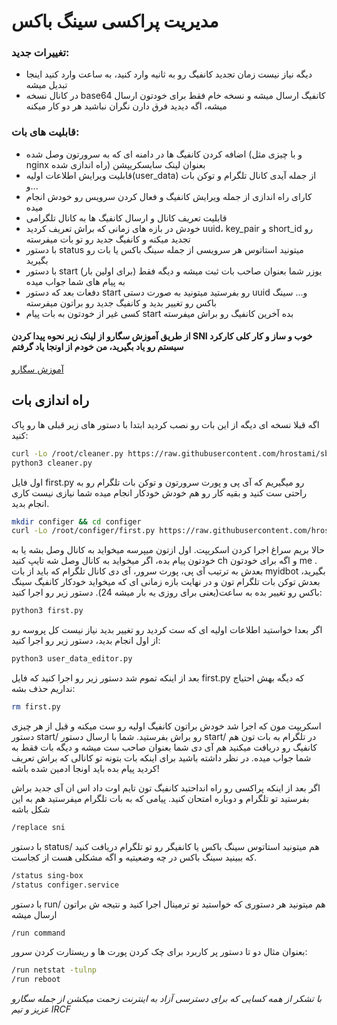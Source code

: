 # مدیریت پراکسی سینگ باکس
### تغییرات جدید: 
- دیگه نیاز نیست زمان تجدید کانفیگ رو به ثانیه وارد کنید، به ساعت وارد کنید اینجا تبدیل میشه
- در کانال نسخه base64 کانفیگ ارسال میشه و نسخه خام فقط برای خودتون ارسال میشه، اگه دیدید فرق دارن نگران نباشید هر دو کار میکنه

### قابلیت های بات:
- اضافه کردن کانفیگ ها در دامنه ای که به سرورتون وصل شده (و با چیزی مثل nginx راه اندازی شده) بعنوان لینک سابسکریپشن
- قابلیت ویرایش اطلاعات اولیه(user_data) از جمله آیدی کانال تلگرام و توکن بات و...
- کارای راه اندازی از جمله ویرایش کانفیگ و فعال کردن سرویس رو خودش انجام میده
- قابلیت تعریف کانال و ارسال کانفیگ ها به کانال تلگرامی
- خودش در بازه های زمانی که براش تعریف کردید uuid، key_pair و short_id رو تجدید میکنه و کانفیگ جدید رو تو بات میفرسته
- با دستور status میتونید استاتوس هر سرویسی از جمله سینگ باکس یا بات رو بگیرید
- با دستور start (برای اولین بار) یوزر شما بعنوان صاحب بات ثبت میشه و دیگه فقط به پیام های شما جواب میده
- دفعات بعد که دستور start رو بفرستید میتونید به صورت دستی uuid و... سینگ باکس رو تغییر بدید و کانفیگ جدید رو براتون میفرسته 
- کسی غیر از خودتون به بات پیام start بده آخرین کانفیگ رو براش میفرسته

 

#### از طریق آموزش سگارو از لینک زیر نحوه پیدا کردن SNI خوب و ساز و کار کلی کارکرد سیستم رو یاد بگیرید، من خودم از اونجا یاد گرفتم

[آموزش سگارو](https://telegra.ph/How-run-Reality-protocol-with-Xray-or-Sing-box-Core-with-iSegaro-04-18)

## راه اندازی بات
اگه قبلا نسخه ای دیگه از این بات رو نصب کردید ابتدا با دستور های زیر قبلی ها رو پاک کنید:
```bash
curl -Lo /root/cleaner.py https://raw.githubusercontent.com/hrostami/sb-server-configer/master/cleaner.py
python3 cleaner.py
```
اول فایل first.py رو میگیریم که آی پی و پورت سرورتون و توکن بات تلگرام رو به راحتی ست کنید و بقیه کار رو هم خودش خودکار انجام میده شما نیازی نیست کاری انجام بدید.
```bash
mkdir configer && cd configer
curl -Lo /root/configer/first.py https://raw.githubusercontent.com/hrostami/sb-server-configer/master/first.py
```
حالا بریم سراغ اجرا کردن اسکریپت. اول ازتون میپرسه میخواید به کانال وصل بشه یا به خودتون پیام بده، اگر میخواید به کانال وصل شه تایپ کنید ch و اگه برای خودتون me . بعدش به ترتیب آی پی، پورت سرور، آی دی کانال تلگرام که باید از بات myidbot بگیرید، بعدش توکن بات تلگرام تون و در نهایت بازه زمانی ای که میخواید خودکار کانفیگ سینگ باکس رو تغییر بده به ساعت(یعنی برای روزی یه بار میشه 24). دستور زیر رو اجرا کنید:
```bash
python3 first.py
```
اگر بعدا خواستید اطلاعات اولیه ای که ست کردید رو تغییر بدید نیاز نیست کل پروسه رو از اول انجام بدید، دستور زیر رو اجرا کنید:
```bash
python3 user_data_editor.py
```
بعد از اینکه تموم شد دستور زیر رو اجرا کنید که فایل first.py که دیگه بهش احتیاج نداریم حذف بشه:
```bash
rm first.py
```

اسکریپت مون که اجرا شد خودش براتون کانفیگ اولیه رو ست میکنه و قبل از هر چیزی دستور start/ رو براش بفرستید. شما با ارسال دستور start/ در تلگرام به بات تون هم کانفیگ رو دریافت میکنید هم آی دی شما بعنوان صاحب ست میشه و دیگه بات فقط به شما جواب میده. 
در نظر داشته باشید برای اینکه بات بتونه تو کانالی که براش تعریف کردید پیام بده باید اونجا ادمین شده باشه!

اگر بعد از اینکه پراکسی رو راه انداحتید کانفیگ تون تایم اوت داد اس ان آی  جدید براش بفرستید تو تلگرام و دوباره امتحان کنید. پیامی که به بات تلگرام میفرستید هم به این شکل باشه
```bash
/replace sni
```
با دستور status/ هم میتونید استاتوس سینگ باکس یا کانفیگر رو تو تلگرام دریافت کنید که ببینید سینگ باکس در چه وضعیتیه و اگه مشکلی هست از کجاست.
```bash
/status sing-box
/status configer.service
```
با دستور run/ هم میتونید هر دستوری که خواستید تو ترمینال اجرا کنید و نتیجه ش براتون ارسال میشه
```bash
/run command
```
بعنوان مثال دو تا دستور پر کاربرد برای چک کردن پورت ها و ریستارت کردن سرور:
```bash
/run netstat -tulnp
/run reboot
```


*با تشکر از همه کسایی که برای دسترسی آزاد به اینترنت زحمت میکشن از جمله سگارو عزیز و تیم IRCF*
